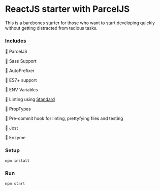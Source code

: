 # ReactJS starter with ParcelJS

This is a barebones starter for those who want to start developing quickly without getting distracted from tedious tasks.

### Includes

💛 ParcelJS

💛 Sass Support

💛 AutoPrefixer

💛 ES7+ support

💛 ENV Variables

💛 Linting using [Standard](https://standardjs.com/)

💛 PropTypes

💛 Pre-commit hook for linting, prettyfying files and testing

💛 Jest

💛 Enzyme

### Setup

```bash
npm install
```

### Run

```bash
npm start
```